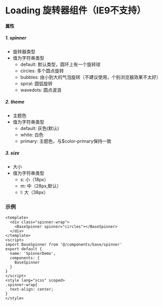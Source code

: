 # Loading 旋转器组件（IE9不支持）
#### 属性

##### 1. spinner
* 旋转器类型
* 值为字符串类型
  * default: 默认类型，圆环上有一个旋转球
  * circles: 多个圆点旋转
  * bubbles: 由小到大的气泡旋转（不建议使用，个别浏览器效果不太好）
  * spiral: 圆弧旋转
  * wavedots: 圆点波浪
##### 2. theme
* 主题色
* 值为字符串类型
  * default: 灰色(默认)
  * white: 白色
  * primary: 主题色，与$color-primary保持一致

##### 3. size
* 大小
* 值为字符串类型
  * s: 小（18px）
  * m: 中（28px,默认）
  * l: 大（38px）

### 示例
```vue
<template>
  <div class="spinner-wrap">
    <BaseSpinner spinner="circles"></BaseSpinner>
  </div>
</template>
<script>
import BaseSpinner from '@/components/base/spinner'
export default {
  name: 'SpinnerDemo',
  components: {
    BaseSpinner
  }
}
</script>
<style lang="scss" scoped>
.spinner-wrap{
  text-align: center;
}
</style>
```

